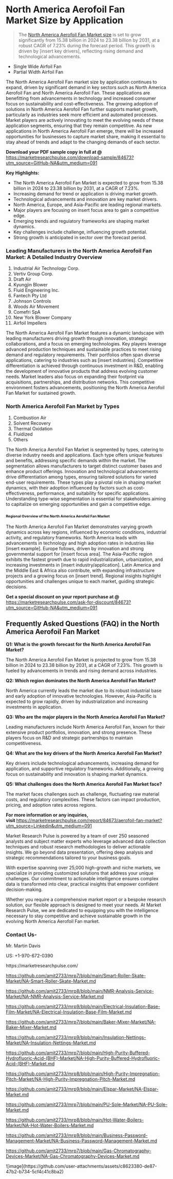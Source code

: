 <h1>North America Aerofoil Fan Market&nbsp;Size by Application</h1><blockquote><p>The <a href="https://marketresearchpulse.com/download-sample/84673?utm_source=GitHub-NA&amp;utm_medium=091">North America Aerofoil Fan Market size</a> is set to grow significantly from 15.38 billion in 2024 to 23.38 billion by 2031, at a robust CAGR of 7.23% during the forecast period. This growth is driven by [insert key drivers], reflecting rising demand and technological advancements.</p></blockquote><ul><li>Single Wide Airfoil Fan<li> Partial Width Airfoil Fan</li></ul><p>The North America Aerofoil Fan market size by application continues to expand, driven by significant demand in key sectors such as North America Aerofoil Fan and North America Aerofoil Fan. These applications are benefitting from advancements in technology and increased consumer focus on sustainability and cost-effectiveness. The growing adoption of solutions in North America Aerofoil Fan further supports market growth, particularly as industries seek more efficient and automated processes. Market players are actively innovating to meet the evolving needs of these application segments, ensuring that they remain competitive. As new applications in North America Aerofoil Fan emerge, there will be increased opportunities for businesses to capture market share, making it essential to stay ahead of trends and adapt to the changing demands of each sector.</p><p><strong>Download your PDF sample copy in full at @ </strong><a href="https://marketresearchpulse.com/download-sample/84673?utm_source=GitHub-NA&amp;utm_medium=091">https://marketresearchpulse.com/download-sample/84673?utm_source=GitHub-NA&amp;utm_medium=091</a></p><p><strong>Key Highlights: </strong></p><ul><li>The North America Aerofoil Fan Market is expected to grow from 15.38 billion in 2024 to 23.38 billion by 2031, at a CAGR of 7.23%.</li><li>Increasing demand for trend or application is driving market growth.</li><li>Technological advancements and innovation are key market drivers.</li><li>North America, Europe, and Asia-Pacific are leading regional markets.</li><li>Major players are focusing on insert focus area to gain a competitive edge.</li><li>Emerging trends and regulatory frameworks are shaping market dynamics.</li><li>Key challenges include challenge, influencing growth potential.</li><li>Strong growth is anticipated in sector over the forecast period.</li></ul><h3>Leading Manufacturers in the North America Aerofoil Fan Market: A Detailed Industry Overview</h3><ol><li>Industrial Air Technology Corp.</li><li>Vertiv Group Corp.</li><li>Draft Air</li><li>Kyungjin Blower</li><li>Fluid Engineering Inc.</li><li>Fantech Pty Ltd</li><li>Johnson Controls</li><li>Woods Air Movement</li><li>Comefri SpA</li><li>New York Blower Company</li><li>Airfoil Impellers</li></ol><div class="flex max-w-full flex-col flex-grow"><div class="min-h-8 text-message flex w-full flex-col items-end gap-2 whitespace-normal break-words [.text-message+&amp;]:mt-5" dir="auto" data-message-author-role="assistant" data-message-id="fd8432e4-4910-450d-b182-61b7bfb0a01f" data-message-model-slug="gpt-4o"><div class="flex w-full flex-col gap-1 empty:hidden first:pt-[3px]"><div class="markdown prose w-full break-words dark:prose-invert light"><p>The North America Aerofoil Fan Market features a dynamic landscape with leading manufacturers driving growth through innovation, strategic collaborations, and a focus on emerging technologies. Key players leverage advanced production techniques and sustainable practices to meet rising demand and regulatory requirements. Their portfolios often span diverse applications, catering to industries such as [insert industries]. Competitive differentiation is achieved through continuous investment in R&amp;D, enabling the development of innovative products that address evolving customer needs. Market leaders also focus on expanding their footprint via acquisitions, partnerships, and distribution networks. This competitive environment fosters advancements, positioning the North America Aerofoil Fan Market for sustained growth.</p></div></div></div></div><h3>North America Aerofoil Fan Market by Types</h3><ol><li>Combustion Air<li> Solvent Recovery<li> Thermal Oxidation<li> Fluidized<li> Others</li></ol><div class="flex max-w-full flex-col flex-grow"><div class="min-h-8 text-message flex w-full flex-col items-end gap-2 whitespace-normal break-words [.text-message+&amp;]:mt-5" dir="auto" data-message-author-role="assistant" data-message-id="084470be-0bb7-4664-bddf-5156b4f41249" data-message-model-slug="gpt-4o-mini"><div class="flex w-full flex-col gap-1 empty:hidden first:pt-[3px]"><div class="markdown prose w-full break-words dark:prose-invert light"><p>The North America Aerofoil Fan Market is segmented by types, catering to diverse industry needs and applications. Each type offers unique features and benefits, addressing specific demands within the market. The segmentation allows manufacturers to target distinct customer bases and enhance product offerings. Innovation and technological advancements drive differentiation among types, ensuring tailored solutions for varied end-user requirements. These types play a pivotal role in shaping market dynamics, with their adoption influenced by factors such as cost-effectiveness, performance, and suitability for specific applications. Understanding type-wise segmentation is essential for stakeholders aiming to capitalize on emerging opportunities and gain a competitive edge.</p></div></div></div></div><h3><span style="font-size: 11px;">Regional Overview of the North America Aerofoil Fan Market</span></h3><div class="flex max-w-full flex-col flex-grow"><div class="min-h-8 text-message flex w-full flex-col items-end gap-2 whitespace-normal break-words [.text-message+&amp;]:mt-5" dir="auto" data-message-author-role="assistant" data-message-id="e9038762-ce64-4e30-91c9-9bd413514231" data-message-model-slug="gpt-4o-mini"><div class="flex w-full flex-col gap-1 empty:hidden first:pt-[3px]"><div class="markdown prose w-full break-words dark:prose-invert light"><p>The North America Aerofoil Fan Market demonstrates varying growth dynamics across key regions, influenced by economic conditions, industrial activity, and regulatory frameworks. North America leads with advancements in technology and high adoption rates in industries like [insert example]. Europe follows, driven by innovation and strong governmental support for [insert focus area]. The Asia-Pacific region exhibits the fastest growth due to rapid industrialization, urbanization, and increasing investments in [insert industry/application]. Latin America and the Middle East &amp; Africa also contribute, with expanding infrastructure projects and a growing focus on [insert trend]. Regional insights highlight opportunities and challenges unique to each market, guiding strategic decisions.</p></div></div></div></div><p><strong>Get a special discount on your report purchase at @ </strong><a href="https://marketresearchpulse.com/ask-for-discount/84673?utm_source=GitHub-NA&amp;utm_medium=091">https://marketresearchpulse.com/ask-for-discount/84673?utm_source=GitHub-NA&amp;utm_medium=091</a></p><h2>Frequently Asked Questions (FAQ) in the North America Aerofoil Fan Market</h2><p><strong>Q1: What is the growth forecast for the North America Aerofoil Fan Market?</strong></p><p>The North America Aerofoil Fan Market is projected to grow from 15.38 billion in 2024 to 23.38 billion by 2031, at a CAGR of 7.23%. This growth is fueled by advancements in trends and rising demand across industries.</p><p><strong>Q2: Which region dominates the North America Aerofoil Fan Market?</strong></p><p>North America currently leads the market due to its robust industrial base and early adoption of innovative technologies. However, Asia-Pacific is expected to grow rapidly, driven by industrialization and increasing investments in application.</p><p><strong>Q3: Who are the major players in the North America Aerofoil Fan Market?</strong></p><p>Leading manufacturers include North America Aerofoil Fan, known for their extensive product portfolios, innovation, and strong presence. These players focus on R&amp;D and strategic partnerships to maintain competitiveness.</p><p><strong>Q4: What are the key drivers of the North America Aerofoil Fan Market?</strong></p><p>Key drivers include technological advancements, increasing demand for application, and supportive regulatory frameworks. Additionally, a growing focus on sustainability and innovation is shaping market dynamics.</p><p><strong>Q5: What challenges does the North America Aerofoil Fan Market face?</strong></p><p>The market faces challenges such as challenge, fluctuating raw material costs, and regulatory complexities. These factors can impact production, pricing, and adoption rates across regions.</p><p><strong>For more information or any inquiries, visit&nbsp;</strong><a href="https://marketresearchpulse.com/report/84673/aerofoil-fan-market?utm_source=Linkedin&utm_medium=091">https://marketresearchpulse.com/report/84673/aerofoil-fan-market?utm_source=Linkedin&utm_medium=091</a></p><p>Market Research Pulse is powered by a team of over 250 seasoned analysts and subject matter experts who leverage advanced data collection techniques and robust research methodologies to deliver actionable insights. We go beyond data presentation, offering deep analysis and strategic recommendations tailored to your business goals.</p><p>With expertise spanning over 25,000 high-growth and niche markets, we specialize in providing customized solutions that address your unique challenges. Our commitment to actionable intelligence ensures complex data is transformed into clear, practical insights that empower confident decision-making.</p><p>Whether you require a comprehensive market report or a bespoke research solution, our flexible approach is designed to meet your needs. At Market Research Pulse, we are dedicated to equipping you with the intelligence necessary to stay competitive and achieve sustainable growth in the evolving North America Aerofoil Fan market.</p><h3><strong>Contact Us-</strong></h3><p>Mr. Martin Davis</p><p>US: +1-970-672-0390</p><p>https://marketresearchpulse.com/</p><p><a href="https://github.com/amit2733/mrp7/blob/main/Smart-Roller-Skate-Market/NA-Smart-Roller-Skate-Market.md">https://github.com/amit2733/mrp7/blob/main/Smart-Roller-Skate-Market/NA-Smart-Roller-Skate-Market.md</a></p><p><a href="https://github.com/amit2733/mrp8/blob/main/NMR-Analysis-Service-Market/NA-NMR-Analysis-Service-Market.md">https://github.com/amit2733/mrp8/blob/main/NMR-Analysis-Service-Market/NA-NMR-Analysis-Service-Market.md</a></p><p><a href="https://github.com/amit2733/mrp9/blob/main/Electrical-Insulation-Base-Film-Market/NA-Electrical-Insulation-Base-Film-Market.md">https://github.com/amit2733/mrp9/blob/main/Electrical-Insulation-Base-Film-Market/NA-Electrical-Insulation-Base-Film-Market.md</a></p><p><a href="https://github.com/amit2733/mrp7/blob/main/Baker-Mixer-Market/NA-Baker-Mixer-Market.md">https://github.com/amit2733/mrp7/blob/main/Baker-Mixer-Market/NA-Baker-Mixer-Market.md</a></p><p><a href="https://github.com/amit2733/mrp9/blob/main/Insulation-Nettings-Market/NA-Insulation-Nettings-Market.md">https://github.com/amit2733/mrp9/blob/main/Insulation-Nettings-Market/NA-Insulation-Nettings-Market.md</a></p><p><a href="https://github.com/amit2733/mrp7/blob/main/High-Purity-Buffered-Hydrofluoric-Acid-(BHF)-Market/NA-High-Purity-Buffered-Hydrofluoric-Acid-(BHF)-Market.md">https://github.com/amit2733/mrp7/blob/main/High-Purity-Buffered-Hydrofluoric-Acid-(BHF)-Market/NA-High-Purity-Buffered-Hydrofluoric-Acid-(BHF)-Market.md</a></p><p><a href="https://github.com/amit2733/mrp8/blob/main/High-Purity-Impregnation-Pitch-Market/NA-High-Purity-Impregnation-Pitch-Market.md">https://github.com/amit2733/mrp8/blob/main/High-Purity-Impregnation-Pitch-Market/NA-High-Purity-Impregnation-Pitch-Market.md</a></p><p><a href="https://github.com/amit2733/mrp9/blob/main/Elspar-Market/NA-Elspar-Market.md">https://github.com/amit2733/mrp9/blob/main/Elspar-Market/NA-Elspar-Market.md</a></p><p><a href="https://github.com/amit2733/mrp7/blob/main/PU-Sole-Market/NA-PU-Sole-Market.md">https://github.com/amit2733/mrp7/blob/main/PU-Sole-Market/NA-PU-Sole-Market.md</a></p><p><a href="https://github.com/amit2733/mrp8/blob/main/Hot-Water-Boilers-Market/NA-Hot-Water-Boilers-Market.md">https://github.com/amit2733/mrp8/blob/main/Hot-Water-Boilers-Market/NA-Hot-Water-Boilers-Market.md</a></p><p><a href="https://github.com/amit2733/mrp9/blob/main/Business-Password-Management-Market/NA-Business-Password-Management-Market.md">https://github.com/amit2733/mrp9/blob/main/Business-Password-Management-Market/NA-Business-Password-Management-Market.md</a></p><p><a href="https://github.com/amit2733/mrp7/blob/main/Gas-Chromatography-Devices-Market/NA-Gas-Chromatography-Devices-Market.md">https://github.com/amit2733/mrp7/blob/main/Gas-Chromatography-Devices-Market/NA-Gas-Chromatography-Devices-Market.md</a></p>
![image](https://github.com/user-attachments/assets/c8623380-de87-47b2-b734-5cf4c41c8ba2)
